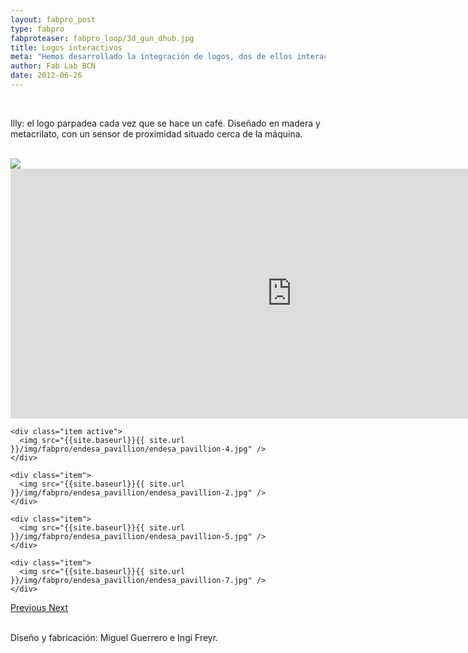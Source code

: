 ```yaml
---
layout: fabpro_post
type: fabpro
fabproteaser: fabpro_loop/3d_gun_dhub.jpg
title: Logos interactivos
meta: "Hemos desarrollado la integración de logos, dos de ellos interactivos, en varios restaurantes para Illy y Estrella Damm."
author: Fab Lab BCN
date: 2012-06-26
---
```

<br>

Illy: el logo parpadea cada vez que se hace un café. Diseñado en madera y metacrilato, con un sensor de proximidad situado cerca de la máquina.

<br>

 <img src="{{site.baseurl}}{{ site.url }}/img/fabpro/endesa_pavillion/endesa_pavillion-4.jpg" />
 
 <br>

<iframe src="https://player.vimeo.com/video/149680831" width="900" height="400" frameborder="0" webkitallowfullscreen mozallowfullscreen allowfullscreen></iframe>

<br>

<!----- Image Slider ----------------------------- Image Slider -------------->


<div id="carousel-example-generic" class="carousel slide" data-ride="carousel">

<!--------------- Wrapper for slides --------------->

  <div class="carousel-inner" role="listbox">
   
    <div class="item active">
      <img src="{{site.baseurl}}{{ site.url }}/img/fabpro/endesa_pavillion/endesa_pavillion-4.jpg" />
    </div>
    
    <div class="item">
      <img src="{{site.baseurl}}{{ site.url }}/img/fabpro/endesa_pavillion/endesa_pavillion-2.jpg" />
    </div>
    
    <div class="item">
      <img src="{{site.baseurl}}{{ site.url }}/img/fabpro/endesa_pavillion/endesa_pavillion-5.jpg" />
    </div>
    
    <div class="item">
      <img src="{{site.baseurl}}{{ site.url }}/img/fabpro/endesa_pavillion/endesa_pavillion-7.jpg" />
    </div>
 
  </div>

<!-------------------- Controls --------------------->

  <a class="left carousel-control" href="#carousel-example-generic" role="button" data-slide="prev">
    <span class="glyphicon glyphicon-chevron-left" aria-hidden="true"></span>
    <span class="sr-only">Previous</span>
  </a>
  <a class="right carousel-control" href="#carousel-example-generic" role="button" data-slide="next">
    <span class="glyphicon glyphicon-chevron-right" aria-hidden="true"></span>
    <span class="sr-only">Next</span>
  </a>
</div>

<!----- Image Slider ----------------------------- Image Slider -------------->

<br>

Diseño y fabricación: Miguel Guerrero e Ingi Freyr.